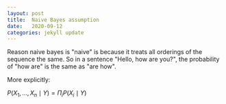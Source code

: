 ```yaml
---
layout: post
title:  Naive Bayes assumption
date:   2020-09-12 
categories: jekyll update
---
```


Reason naive bayes is "naive" is because it treats all orderings of the sequence the same. So in a sentence "Hello, how are you?", the probability of "how are" is the same as "are how".

More explicitly:

$P(X_1, \ldots, X_n\mid Y) = \Pi_i P(X_i\mid Y)$
